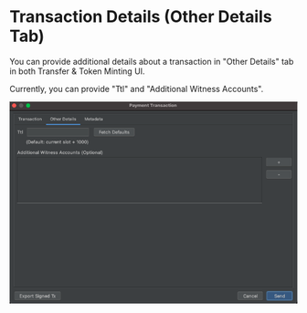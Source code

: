 # Transaction Details \(Other Details Tab\)

You can provide additional details about a transaction in "Other Details" tab in both Transfer & Token Minting UI.

Currently, you can provide "Ttl" and "Additional Witness Accounts".

![](.gitbook/assets/other_details.png)

